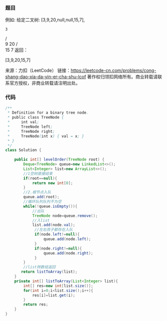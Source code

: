 ### 题目

例如:
给定二叉树: [3,9,20,null,null,15,7],

    3
   / \
  9  20
    /  \
   15   7
返回：

[3,9,20,15,7]

来源：力扣（LeetCode）
链接：https://leetcode-cn.com/problems/cong-shang-dao-xia-da-yin-er-cha-shu-lcof
著作权归领扣网络所有。商业转载请联系官方授权，非商业转载请注明出处。

### 代码

```java
/**
 * Definition for a binary tree node.
 * public class TreeNode {
 *     int val;
 *     TreeNode left;
 *     TreeNode right;
 *     TreeNode(int x) { val = x; }
 * }
 */
class Solution {
    
    public int[] levelOrder(TreeNode root) {
        Deque<TreeNode> queue=new LinkedList<>();
        List<Integer> list=new ArrayList<>();
        //1空树直接结束
        if(root==null){
            return new int[0];
        }
        //2.根节点入队
        queue.add(root);
        //循环队列队列不为空
        while(!queue.isEmpty()){
            //出队
            TreeNode node=queue.remove();
            //入list
            list.add(node.val);
             //左右孩子都存在入队
             if(node.left!=null){
                 queue.add(node.left);
             }
             if(node.right!=null){
                 queue.add(node.right);
             }
        }
        //list转数组返回
       return listToArray(list);
    }
    private int[] listToArray(List<Integer> list){
        int[] res=new int[list.size()];
        for(int i=0;i<list.size();i++){
            res[i]=list.get(i);
        }
        return res;
    }
}
```

